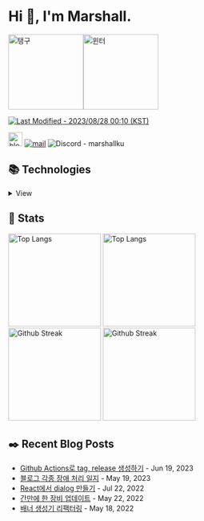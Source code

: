 # Hi 👋, I'm Marshall.

<img src="https://i.imgur.com/6Y399Oe.gif" alt="탱구" height="150" /><img src="https://i.imgur.com/VrCzF4y.gif" alt="윈터" height="150" />

[<img src="https://img.shields.io/badge/Last%20Modified-2023/08/28%2000:10%20(KST)-%23121212?style=flat" alt="Last Modified - 2023/08/28 00:10 (KST)" />](https://github.com/marshallku/marshallku/blob/master/scripts/random-image.sh)

[<img height="28" src="https://marshallku.github.io/marshallku/assets/icons/blog-badge.svg" alt="blog logo" />][blog] [![mail](https://img.shields.io/badge/MAIL-F9E000?style=for-the-badge&logo=GMAIL&logoColor=%23000000)](mailto:marshall@kakao.com) ![Discord - marshallku](https://img.shields.io/badge/marshallku-7289da?style=for-the-badge&logo=DISCORD&logoColor=fff)

## 📚 Technologies

<details>
<summary>View</summary>

### Languages

![javascript](https://img.shields.io/badge/javascript%20-%23323330.svg?&style=for-the-badge&logo=javascript&logoColor=%23F7DF1E) ![typescript](https://img.shields.io/badge/typescript%20-%23007ACC.svg?&style=for-the-badge&logo=typescript&logoColor=white) ![html5](https://img.shields.io/badge/html5%20-%23E34F26.svg?&style=for-the-badge&logo=html5&logoColor=white) ![css3](https://img.shields.io/badge/css3%20-%231572B6.svg?&style=for-the-badge&logo=css3&logoColor=white) ![PHP](https://img.shields.io/badge/PHP-777BB4?style=for-the-badge&logo=php&logoColor=white) ![Shell Script](https://img.shields.io/badge/shell_script-%23121011.svg?style=for-the-badge&logo=gnu-bash&logoColor=white)

### Frameworks, Libraries, etc...

![nodejs](https://img.shields.io/badge/Node.js-43853D?style=for-the-badge&logo=node.js&logoColor=white) ![react](https://img.shields.io/badge/react%20-%2320232a.svg?&style=for-the-badge&logo=react&logoColor=%2361DAFB) ![Next.js](https://img.shields.io/badge/next.js-000000?style=for-the-badge&logo=nextdotjs&logoColor=white) ![jquery](https://img.shields.io/badge/jquery%20-%230769AD.svg?&style=for-the-badge&logo=jquery&logoColor=white) ![webpack](https://img.shields.io/badge/webpack%20-%238DD6F9.svg?&style=for-the-badge&logo=webpack&logoColor=black)

### Databases

![mysql](https://img.shields.io/badge/mysql-%2300f.svg?&style=for-the-badge&logo=mysql&logoColor=white) ![MongoDB](https://img.shields.io/badge/MongoDB-%234ea94b.svg?&style=for-the-badge&logo=mongodb&logoColor=white)

### Servers

![nginx](https://img.shields.io/badge/nginx%20-%23009639.svg?&style=for-the-badge&logo=nginx&logoColor=white) ![apache](https://img.shields.io/badge/apache%20-%23D42029.svg?&style=for-the-badge&logo=apache&logoColor=white)

### Version Control

![git](https://img.shields.io/badge/git%20-%23F05033.svg?&style=for-the-badge&logo=git&logoColor=white) ![github](https://img.shields.io/badge/github%20-%23121011.svg?&style=for-the-badge&logo=github&logoColor=white)

### Tools

![vsc](https://img.shields.io/badge/vsc-005FED?style=for-the-badge&logo=visual%20studio%20code&logoColor=white) ![adobe photoshop](https://img.shields.io/badge/adobe%20photoshop%20-%2331A8FF.svg?&style=for-the-badge&logo=adobe%20photoshop&logoColor=white) ![adobe illustrator](https://img.shields.io/badge/adobe%20illustrator%20-%23FF9A00.svg?&style=for-the-badge&logo=adobe%20illustrator&logoColor=white)

### Learning

![C++](https://img.shields.io/badge/C%2B%2B-00599C?style=for-the-badge&logo=c%2B%2B&logoColor=white) ![Python](https://img.shields.io/badge/Python-14354C?style=for-the-badge&logo=python&logoColor=white) ![Docker](https://img.shields.io/badge/Docker-2496ED?style=for-the-badge&logo=Docker&logoColor=white)

</details>

## 💜 Stats

[<img src="https://github-readme-stats.vercel.app/api/top-langs/?username=marshallku&langs_count=8&layout=compact&theme=onedark&hide_border=true" alt="Top Langs" height="185" />](https://github.com/anuraghazra/github-readme-stats#gh-dark-mode-only) [<img src="https://github-readme-stats.vercel.app/api/top-langs/?username=marshallku&langs_count=8&layout=compact&theme=solarized-light&hide_border=true" alt="Top Langs" height="185" />](https://github.com/anuraghazra/github-readme-stats#gh-light-mode-only) [<img src="https://github-readme-streak-stats.herokuapp.com/?user=marshallku&theme=onedark&border=00000000" alt="Github Streak" height="185" />](https://git.io/streak-stats#gh-dark-mode-only) [<img src="https://github-readme-streak-stats.herokuapp.com/?user=marshallku&theme=solarized-light&border=00000000" alt="Github Streak" height="185" />](https://git.io/streak-stats#gh-light-mode-only)

## ✒️ Recent Blog Posts

<!-- Blog-Post -->

- [Github Actions로 tag, release 생성하기](https://marshallku.com/web/tips/github-actions%eb%a1%9c-tag-release-%ec%83%9d%ec%84%b1%ed%95%98%ea%b8%b0) - Jun 19, 2023
- [블로그 각종 장애 처리 일지](https://marshallku.com/web/log/%eb%b8%94%eb%a1%9c%ea%b7%b8-%ea%b0%81%ec%a2%85-%ec%9e%a5%ec%95%a0-%ec%b2%98%eb%a6%ac-%ec%9d%bc%ec%a7%80) - May 19, 2023
- [React에서 dialog 만들기](https://marshallku.com/web/tips/react%ec%97%90%ec%84%9c-dialog-%eb%a7%8c%eb%93%a4%ea%b8%b0) - Jul 22, 2022
- [간만에 한 장비 업데이트](https://marshallku.com/chat/%ea%b0%84%eb%a7%8c%ec%97%90-%ed%95%9c-%ec%9e%a5%eb%b9%84-%ec%97%85%eb%8d%b0%ec%9d%b4%ed%8a%b8) - May 22, 2022
- [배너 생성기 리팩터링](https://marshallku.com/web/log/%eb%b0%b0%eb%84%88-%ec%83%9d%ec%84%b1%ea%b8%b0-%eb%a6%ac%ed%8c%a9%ed%84%b0%eb%a7%81) - May 18, 2022

<!-- Blog-Post -->

[blog]: https://marshallku.com

